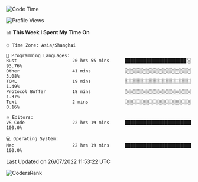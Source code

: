 <!--START_SECTION:waka-->
![Code Time](http://img.shields.io/badge/Code%20Time-1%2C539%20hrs%2012%20mins-blue)

![Profile Views](http://img.shields.io/badge/Profile%20Views-37-blue)

📊 **This Week I Spent My Time On** 

```text
⌚︎ Time Zone: Asia/Shanghai

💬 Programming Languages: 
Rust                     20 hrs 55 mins      ███████████████████████░░   93.76% 
Other                    41 mins             ░░░░░░░░░░░░░░░░░░░░░░░░░   3.08% 
TOML                     19 mins             ░░░░░░░░░░░░░░░░░░░░░░░░░   1.49% 
Protocol Buffer          18 mins             ░░░░░░░░░░░░░░░░░░░░░░░░░   1.37% 
Text                     2 mins              ░░░░░░░░░░░░░░░░░░░░░░░░░   0.16%

🔥 Editors: 
VS Code                  22 hrs 19 mins      █████████████████████████   100.0%

💻 Operating System: 
Mac                      22 hrs 19 mins      █████████████████████████   100.0%

```


 Last Updated on 26/07/2022 11:53:22 UTC
<!--END_SECTION:waka-->

![CodersRank](https://cr-skills-chart-widget.azurewebsites.net/api/api?username=BugenZhao&padding=16&tooltip=true&branding=false&sort-by-score=true&skills=Rust%2C%20Swift%2C%20C%2C%20TypeScript%2C%20Java%2C%20Go%2C%20Dart%2C%20C%2B%2B%2C%20Python%2C%20Assembly%2C%20Shell%2C%20Kotlin)
